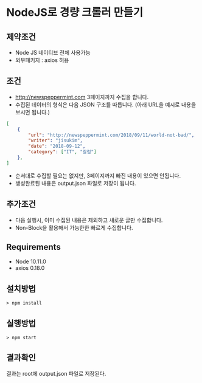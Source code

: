 # NodeJS로 경량 크롤러 만들기
## 제약조건
* Node JS 네이티브 전체 사용가능
* 외부패키지 : axios 허용
## 조건
* http://newspeppermint.com 3페이지까지 수집을 합니다.
* 수집된 데이터의 형식은 다음 JSON 구조를 따릅니다. (아래 URL을 예시로 내용을 보시면 됩니다.)
```json
[
    {
        "url": "http://newspeppermint.com/2018/09/11/world-not-bad/",
        "writer": "jisukim",
        "date": "2018-09-12",
        "category": ["IT", "칼럼"]
    },
]
```
* 순서대로 수집할 필요는 없지만, 3페이지까지 빠진 내용이 있으면 안됩니다.
* 생성완료된 내용은 output.json 파일로 저장이 됩니다.
## 추가조건
* 다음 실행시, 이미 수집된 내용은 제외하고 새로운 글만 수집합니다.
* Non-Block을 활용해서 가능한한 빠르게 수집합니다.

## Requirements
* Node 10.11.0
* axios 0.18.0

## 설치방법
```shell
> npm install
```

## 실행방법
```shell
> npm start
```

## 결과확인
결과는 root에 output.json 파일로 저장된다.
